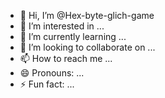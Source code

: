 - 👋 Hi, I’m @Hex-byte-glich-game
- 👀 I’m interested in ...
- 🌱 I’m currently learning ...
- 💞️ I’m looking to collaborate on ...
- 📫 How to reach me ...
- 😄 Pronouns: ...
- ⚡ Fun fact: ...

<!---
Hex-byte-glich-game/Hex-byte-glich-game is a ✨ special ✨ repository because its `README.md` (this file) appears on your GitHub profile.
You can click the Preview link to take a look at your changes.
--->
